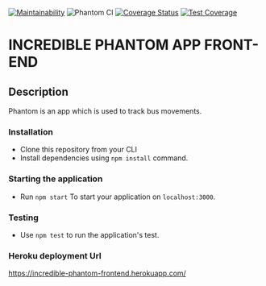 [![Maintainability](https://api.codeclimate.com/v1/badges/768b125383f468cf4e84/maintainability)](https://codeclimate.com/github/atlp-rwanda/incredible-phantom-frontend/maintainability)
![Phantom CI](https://github.com/atlp-rwanda/incredible-phantom-frontend/workflows/Phantom%20CI/badge.svg)
[![Coverage Status](https://coveralls.io/repos/github/atlp-rwanda/incredible-phantom-frontend/badge.svg?branch=develop)](https://coveralls.io/github/atlp-rwanda/incredible-phantom-frontend?branch=develop)
[![Test Coverage](https://api.codeclimate.com/v1/badges/768b125383f468cf4e84/test_coverage)](https://codeclimate.com/github/atlp-rwanda/incredible-phantom-frontend/test_coverage)

# INCREDIBLE PHANTOM APP FRONT-END

## Description

Phantom is an app which is used to track bus movements.

### Installation

- Clone this repository from your CLI
- Install dependencies using `npm install` command.

### Starting the application

- Run `npm start` To start your application on `localhost:3000`.

### Testing

- Use `npm test` to run the application's test.

### Heroku deployment Url

https://incredible-phantom-frontend.herokuapp.com/
